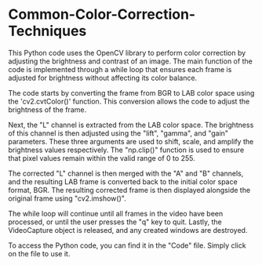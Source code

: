 # Common-Color-Correction-Techniques
This Python code uses the OpenCV library to perform color correction by adjusting the brightness and contrast of an image. The main function of the code is implemented through a while loop that ensures each frame is adjusted for brightness without affecting its color balance.

The code starts by converting the frame from BGR to LAB color space using the 'cv2.cvtColor()' function. This conversion allows the code to adjust the brightness of the frame.

Next, the "L" channel is extracted from the LAB color space. The brightness of this channel is then adjusted using the "lift", "gamma", and "gain" parameters. These three arguments are used to shift, scale, and amplify the brightness values respectively. The "np.clip()" function is used to ensure that pixel values remain within the valid range of 0 to 255.

The corrected "L" channel is then merged with the "A" and "B" channels, and the resulting LAB frame is converted back to the initial color space format, BGR. The resulting corrected frame is then displayed alongside the original frame using "cv2.imshow()".

The while loop will continue until all frames in the video have been processed, or until the user presses the "q" key to quit. Lastly, the VideoCapture object is released, and any created windows are destroyed.

To access the Python code, you can find it in the "Code" file. Simply click on the file to use it. 
